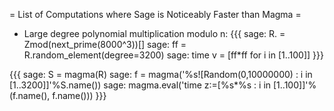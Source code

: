 = List of Computations where Sage is Noticeably Faster than Magma =

* Large degree polynomial multiplication modulo n:
{{{
sage: R.<t> = Zmod(next_prime(8000^3))[]
sage: ff = R.random_element(degree=3200)
sage: time v = [ff*ff for i in [1..100]]
}}}

{{{
sage: S = magma(R)
sage: f = magma('%s![Random(0,10000000) : i in [1..3200]]'%S.name())
sage: magma.eval('time z:=[%s*%s : i in [1..100]]'%(f.name(), f.name()))
}}}
